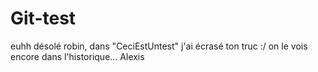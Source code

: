 Git-test
========
euhh désolé robin, dans "CeciEstUntest" j'ai écrasé ton truc :/ on le vois encore dans l'historique...
Alexis
